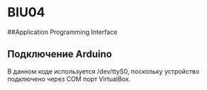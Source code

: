 # BIU04
##Application Programming Interface

## Подключение Arduino
В данном коде используется /dev/ttyS0, поскольку устройство подключено через COM порт VirtualBox.
